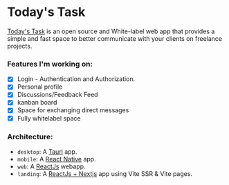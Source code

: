 
#  Today's Task

[Today's Task](https://github.com/fdantasr/today-task) is an open source and White-label web app that provides a simple and fast space to better communicate with your clients on freelance projects.

### Features I'm working on:

- [x] Login - Authentication and Authorization. 
- [x] Personal profile
- [x] Discussions/Feedback Feed
- [x] kanban board
- [x] Space for exchanging direct messages
- [x] Fully whitelabel space
 
 ### Architecture:
 
- `desktop`: A [Tauri](https://tauri.studio) app.
- `mobile`: A [React Native](https://reactnative.dev/) app.
- `web`: A [ReactJs](https://reactjs.org) webapp.
- `landing`: A [ReactJs + Nextjs](https://reactjs.org) app using Vite SSR & Vite pages.
